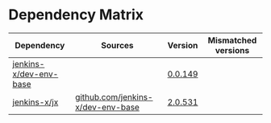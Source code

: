 # Dependency Matrix

Dependency | Sources | Version | Mismatched versions
---------- | ------- | ------- | -------------------
[jenkins-x/dev-env-base](https://github.com/jenkins-x/dev-env-base) |  | [0.0.149](https://github.com/jenkins-x/dev-env-base/releases/tag/v0.0.149) | 
[jenkins-x/jx](https://github.com/jenkins-x/jx) | [github.com/jenkins-x/dev-env-base](https://github.com/jenkins-x/dev-env-base) | [2.0.531](https://github.com/jenkins-x/jx/releases/tag/v2.0.531) | 
